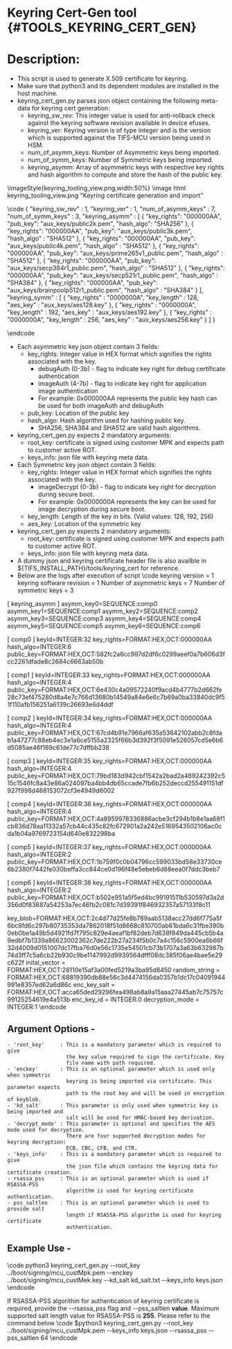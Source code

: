 # Keyring Cert-Gen tool {#TOOLS_KEYRING_CERT_GEN}

# Description:
- This script is used to generate X.509 certificate for keyring.
- Make sure that python3 and its dependent modules are installed in the host machine.
- keyring_cert_gen.py parses json object containing the following meta-data for keyring cert generation:
    - keyring_sw_rev: This integer value is used for anti-rollback check against the keyring software revision available in device efuses.
    - keyring_ver: Keyring version is of type integer and is the version which is supported against the TIFS-MCU version being used in HSM.
    - num_of_asymm_keys: Number of Asymmetric keys being imported.
    - num_of_symm_keys: Number of Symmetric keys being imported.
    - keyring_asymm: Array of asymmetric keys with respective key rights and hash algorithm to compute and store the hash of the public key.

\imageStyle{keyring_tooling_view.png,width:50%}
\image html keyring_tooling_view.png "Keyring certificate generation and import"

\code
{
    "keyring_sw_rev" : 1,
    "keyring_ver" : 1,
    "num_of_asymm_keys" : 7,
    "num_of_symm_keys" : 3,
    "keyring_asymm" :  [
                {
                    "key_rights": "000000AA",
                    "pub_key": "aux_keys/public2k.pem",
                    "hash_algo": "SHA256"
                },
                {
                    "key_rights": "000000AA",
                    "pub_key": "aux_keys/public3k.pem",
                    "hash_algo" : "SHA512"
                },
                {
                    "key_rights": "000000AA",
                    "pub_key": "aux_keys/public4k.pem",
                    "hash_algo" : "SHA512"
                },
                {
                    "key_rights": "000000AA",
                    "pub_key": "aux_keys/prime265v1_public.pem",
                    "hash_algo" : "SHA512"
                },
                {
                    "key_rights": "000000AA",
                    "pub_key": "aux_keys/secp384r1_public.pem",
                    "hash_algo" : "SHA512"
                },
                {
                    "key_rights": "000000AA",
                    "pub_key": "aux_keys/secp521r1_public.pem",
                    "hash_algo" : "SHA384"
                },
                {
                    "key_rights": "000000AA",
                    "pub_key": "aux_keys/brainpoolp512r1_public.pem",
                    "hash_algo" : "SHA384"
                }
      ],
      "keyring_symm" :  [
                {
                    "key_rights" : "0000000A",
                    "key_length" : 128,
                    "aes_key" : "aux_keys/aes128.key" 
                },
                {
                    "key_rights" : "0000000A",
                    "key_length" : 192,
                    "aes_key" : "aux_keys/aes192.key" 
                },
                {
                    "key_rights" : "0000000A",
                    "key_length" : 256,
                    "aes_key" : "aux_keys/aes256.key" 
                }
    ]
}

\endcode
- Each asymmetric key json object contain 3 fields:
    - key_rights: Integer value in HEX format which signifies the rights associated with the key.
        - debugAuth (0-3b) - flag to indicate key right for debug certificate authentication
        - imageAuth (4-7b) - flag to indicate key right for application image authentication
        - For example: 0x000000AA represents the public key hash can be used for both imageAuth and debugAuth
    - pub_key: Location of the public key
    - hash_algo: Hash algorithm used for hashing public key.
        - SHA256, SHA384 and SHA512 are valid hash algorithms.
- keyring_cert_gen.py expects 2 mandatory arguments:
    - root_key: certificate is signed using customer MPK and expects path to customer active ROT.
    - keys_info: json file with keyring meta data.
- Each Symmetric key json object contain 3 fields:
    - key_rights: Integer value in HEX format which signifies the rights associated with the key.
        - imageDecrypt (0-3b) - flag to indicate key right for decryption during secure boot.
        - For example: 0x0000000A represents the key can be used for image decryption during secure boot.
    - key_length: Length of the key in bits. (Valid values: 128, 192, 256)
    - aes_key: Location of the symmetric key
- keyring_cert_gen.py expects 2 mandatory arguments:
    - root_key: certificate is signed using customer MPK and expects path to customer active ROT.
    - keys_info: json file with keyring meta data.
- A dummy json and keyring certificate header file is also availble in ${TIFS_INSTALL_PATH}/tools/keyring_cert for reference.
- Below are the logs after execution of script
    \code
keyring version = 1
keyring software revision = 1
Number of asymmetric keys = 7
Number of symmetric keys = 3

[ keyring_asymm ]
asymm_key0=SEQUENCE:comp0
asymm_key1=SEQUENCE:comp1
asymm_key2=SEQUENCE:comp2
asymm_key3=SEQUENCE:comp3
asymm_key4=SEQUENCE:comp4
asymm_key5=SEQUENCE:comp5
asymm_key6=SEQUENCE:comp6

[ comp0 ]
keyId=INTEGER:32
key_rights=FORMAT:HEX,OCT:000000AA
hash_algo=INTEGER:6
public_key=FORMAT:HEX,OCT:582fc2a6cc997d2df6c0299aeef0a7b606d3fcc2261dfade8c2684c6663ab50b

[ comp1 ]
keyId=INTEGER:33
key_rights=FORMAT:HEX,OCT:000000AA
hash_algo=INTEGER:4
public_key=FORMAT:HEX,OCT:6e430c4a09572240f9acd4b4777b2d662fe28c73ef475280d8a4e7c766d13680b14549a84e6e6c7b69a0ba33840dc9f51f110afb156251a6139c26693e6d4ddf

[ comp2 ]
keyId=INTEGER:34
key_rights=FORMAT:HEX,OCT:000000AA
hash_algo=INTEGER:4
public_key=FORMAT:HEX,OCT:67cd4b91e7966af635a53642102abb2c8fdab1a47277c88eb4ec3e1a6ce5155a2325f66b3d392f3f5091e526057cd5e6b6d5085ae46f169c61de77c7dffbb238

[ comp3 ]
keyId=INTEGER:35
key_rights=FORMAT:HEX,OCT:000000AA
hash_algo=INTEGER:4
public_key=FORMAT:HEX,OCT:79bd183d942cbf1542a2bad2a469242392c515c1546fc8a43e86a024097ba4bb4db65ccade7fb6b252deccd255491151df927f998d468153072cf3e4949d6002

[ comp4 ]
keyId=INTEGER:36
key_rights=FORMAT:HEX,OCT:000000AA
hash_algo=INTEGER:4
public_key=FORMAT:HEX,OCT:4a8959978336886acbe3cf294b1b8e1aa68f1cb836d78aa11332a57cb44c435c82fc672901a2a242e5169543502106ac0cda1b04a9769723154d640e832298ba

[ comp5 ]
keyId=INTEGER:37
key_rights=FORMAT:HEX,OCT:000000AA
hash_algo=INTEGER:2
public_key=FORMAT:HEX,OCT:1b759f0c0b04796cc599033bd58e33730ce6b2380f7442fe030beffa3cc844ce0d196f48e5ebeb6d88eea0f7ddc3beb7

[ comp6 ]
keyId=INTEGER:38
key_rights=FORMAT:HEX,OCT:000000AA
hash_algo=INTEGER:2
public_key=FORMAT:HEX,OCT:b502e951a5f5ed4bc99191511b530597d3a2d356d0f83887a54253a7ec46fb2c081c7d39391f846932357a57133f8c11

key_blob=FORMAT:HEX,OCT:2c4d77d25fe8b789aab5138acc27dd6f775a5f6bc8fd6c297b80735353da7862018f51d8668c810700ab61bda6c31fbe390b0eb0be1a49b5d4921fd7f795c829e4aeaf1bf82deb7d638f849da445cb5b4a9edbf7b1339a86623002362c7de222b27a234f5b0c7a4c156c5900ea6b66f32d4009d0151007dc17fba76d0e56c1735e54501cb73b1707a3a63b632987b74d3ff7c5a6cb22b930c9be1147992d9939564dfff08dc385f06ae4bae5e29c622f
inital_vector =  FORMAT:HEX,OCT:28110e15af3a00fed5219a3ba95d8450
random_string =  FORMAT:HEX,OCT:68819390db88e56c3d4474156da0357b1dc17c04091944991e8357ed62a6d86c
enc_key_salt  =  FORMAT:HEX,OCT:acca65ded29296fea498ab8a9a15aaa27445ab7c75757c99125254619e4a513b
enc_key_id    =  INTEGER:0
decryption_mode =  INTEGER:1
\endcode


## Argument Options -
    - 'root_key'     : This is a mandatory parameter which is required to give
                       the key value required to sign the certificate. Key
                       file name with path required.
    - 'enckey'       : This is an optional parameter which is used only when symmetric 
                       keyring is being imported via certificate. This parameter expects
                       path to the root key and will be used in encryption of keyblob.
    - 'kd_salt'      : This parameter is only used when symmetric key is being imported and
                       salt will be used for HMAC-based key derivation. 
    - 'decrypt_mode' : This parameter is optional and specifies the AES mode used for decryption.
                       There are four supported decryption modes for keyring decryption: 
                       ECB, CBC, CFB, and CTR.             
    - 'keys_info'    : This is a mandatory parameter which is required to give
                       the json file which contains the keyring data for certificate creation.
    - rsassa_pss     : This is an optional parameter which is used if RSASSA-PSS 
                       algorithm is used for keyring certificate authentication.
    - pss_saltlen    : This is an optional parameter which is used to provide salt 
                       length if RSASSA-PSS algorithm is used for keyring certificate 
                       authentication.

## Example Use -
\code
python3 keyring_cert_gen.py  --root_key ../boot/signing/mcu_custMpk.pem --enckey ../boot/signing/mcu_custMek.key --kd_salt kd_salt.txt --keys_info keys.json
\endcode

If RSASSA-PSS algorithm for authentication of keyring certificate is required, provide the --rsassa_pss flag and --pss_saltlen **value**. Maximum supported salt length value for RSASSA-PSS is **255**. Please refer to the command below
\code
$python3 keyring_cert_gen.py --root_key ../boot/signing/mcu_custMpk.pem --keys_info keys.json --rsassa_pss --pss_saltlen 64
\endcode
